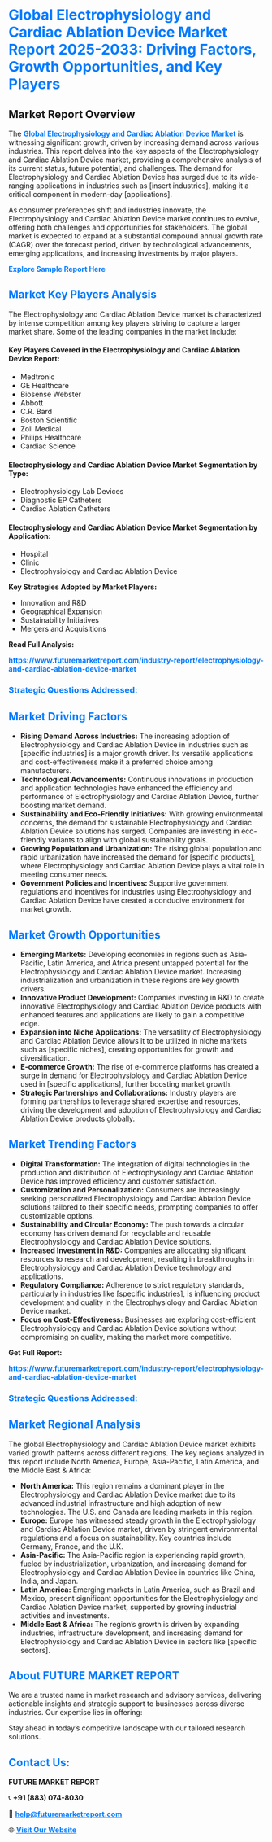 <h1 style="color: #007BFF;">Global Electrophysiology and Cardiac Ablation Device Market Report 2025-2033: Driving Factors, Growth Opportunities, and Key Players</h1>

<section id="overview">
<h2>Market Report Overview</h2>
<p>The <a href="https://www.futuremarketreport.com/industry-report/electrophysiology-and-cardiac-ablation-device-market" style="color: #007BFF; text-decoration: none;"><strong>Global Electrophysiology and Cardiac Ablation Device Market</strong></a> is witnessing significant growth, driven by increasing demand across various industries. This report delves into the key aspects of the Electrophysiology and Cardiac Ablation Device market, providing a comprehensive analysis of its current status, future potential, and challenges. The demand for Electrophysiology and Cardiac Ablation Device has surged due to its wide-ranging applications in industries such as [insert industries], making it a critical component in modern-day [applications].</p>
<p>As consumer preferences shift and industries innovate, the Electrophysiology and Cardiac Ablation Device market continues to evolve, offering both challenges and opportunities for stakeholders. The global market is expected to expand at a substantial compound annual growth rate (CAGR) over the forecast period, driven by technological advancements, emerging applications, and increasing investments by major players.</p>
</section>

<section id="overview">
<p><a href="https://www.futuremarketreport.com/request-sample/reportId=124970" style="color: #007BFF; text-decoration: none;"><strong>Explore Sample Report Here</strong></a></p>
</section>

<section id="key-players">
<h2 style="color: #007BFF;">Market Key Players Analysis</h2>
<p>The Electrophysiology and Cardiac Ablation Device market is characterized by intense competition among key players striving to capture a larger market share. Some of the leading companies in the market include:</p>
<h4>Key Players Covered in the Electrophysiology and Cardiac Ablation Device Report:</h4>
<ul><li>Medtronic</li><li>GE Healthcare</li><li>Biosense Webster</li><li>Abbott</li><li>C.R. Bard</li><li>Boston Scientific</li><li>Zoll Medical</li><li>Philips Healthcare</li><li>Cardiac Science</li></ul>
<h4>Electrophysiology and Cardiac Ablation Device Market Segmentation by Type:</h4>
<ul><li>Electrophysiology Lab Devices</li><li>Diagnostic EP Catheters</li><li>Cardiac Ablation Catheters</li></ul>

<h4>Electrophysiology and Cardiac Ablation Device Market Segmentation by Application:</h4>
<ul><li>Hospital</li><li>Clinic</li><li>Electrophysiology and Cardiac Ablation Device</li></ul>
<p><strong>Key Strategies Adopted by Market Players:</strong></p>
<ul>
<li>Innovation and R&D</li>
<li>Geographical Expansion</li>
<li>Sustainability Initiatives</li>
<li>Mergers and Acquisitions</li>
</ul>
</section>

<section>
<p><strong>Read Full Analysis: </strong></p><a href="https://www.futuremarketreport.com/industry-report/electrophysiology-and-cardiac-ablation-device-market" style="color: #007BFF; text-decoration: none;"><strong>https://www.futuremarketreport.com/industry-report/electrophysiology-and-cardiac-ablation-device-market</strong></a>
<h3 style="color: #007BFF;">Strategic Questions Addressed:</h3>
</section>

<section id="driving-factors">
<h2 style="color: #007BFF;">Market Driving Factors</h2>
<ul>
<li><strong>Rising Demand Across Industries:</strong> The increasing adoption of Electrophysiology and Cardiac Ablation Device in industries such as [specific industries] is a major growth driver. Its versatile applications and cost-effectiveness make it a preferred choice among manufacturers.</li>
<li><strong>Technological Advancements:</strong> Continuous innovations in production and application technologies have enhanced the efficiency and performance of Electrophysiology and Cardiac Ablation Device, further boosting market demand.</li>
<li><strong>Sustainability and Eco-Friendly Initiatives:</strong> With growing environmental concerns, the demand for sustainable Electrophysiology and Cardiac Ablation Device solutions has surged. Companies are investing in eco-friendly variants to align with global sustainability goals.</li>
<li><strong>Growing Population and Urbanization:</strong> The rising global population and rapid urbanization have increased the demand for [specific products], where Electrophysiology and Cardiac Ablation Device plays a vital role in meeting consumer needs.</li>
<li><strong>Government Policies and Incentives:</strong> Supportive government regulations and incentives for industries using Electrophysiology and Cardiac Ablation Device have created a conducive environment for market growth.</li>
</ul>
</section>

<section id="growth-opportunities">
<h2 style="color: #007BFF;">Market Growth Opportunities</h2>
<ul>
<li><strong>Emerging Markets:</strong> Developing economies in regions such as Asia-Pacific, Latin America, and Africa present untapped potential for the Electrophysiology and Cardiac Ablation Device market. Increasing industrialization and urbanization in these regions are key growth drivers.</li>
<li><strong>Innovative Product Development:</strong> Companies investing in R&D to create innovative Electrophysiology and Cardiac Ablation Device products with enhanced features and applications are likely to gain a competitive edge.</li>
<li><strong>Expansion into Niche Applications:</strong> The versatility of Electrophysiology and Cardiac Ablation Device allows it to be utilized in niche markets such as [specific niches], creating opportunities for growth and diversification.</li>
<li><strong>E-commerce Growth:</strong> The rise of e-commerce platforms has created a surge in demand for Electrophysiology and Cardiac Ablation Device used in [specific applications], further boosting market growth.</li>
<li><strong>Strategic Partnerships and Collaborations:</strong> Industry players are forming partnerships to leverage shared expertise and resources, driving the development and adoption of Electrophysiology and Cardiac Ablation Device products globally.</li>
</ul>
</section>

<section id="trending-factors">
<h2 style="color: #007BFF;">Market Trending Factors</h2>
<ul>
<li><strong>Digital Transformation:</strong> The integration of digital technologies in the production and distribution of Electrophysiology and Cardiac Ablation Device has improved efficiency and customer satisfaction.</li>
<li><strong>Customization and Personalization:</strong> Consumers are increasingly seeking personalized Electrophysiology and Cardiac Ablation Device solutions tailored to their specific needs, prompting companies to offer customizable options.</li>
<li><strong>Sustainability and Circular Economy:</strong> The push towards a circular economy has driven demand for recyclable and reusable Electrophysiology and Cardiac Ablation Device solutions.</li>
<li><strong>Increased Investment in R&D:</strong> Companies are allocating significant resources to research and development, resulting in breakthroughs in Electrophysiology and Cardiac Ablation Device technology and applications.</li>
<li><strong>Regulatory Compliance:</strong> Adherence to strict regulatory standards, particularly in industries like [specific industries], is influencing product development and quality in the Electrophysiology and Cardiac Ablation Device market.</li>
<li><strong>Focus on Cost-Effectiveness:</strong> Businesses are exploring cost-efficient Electrophysiology and Cardiac Ablation Device solutions without compromising on quality, making the market more competitive.</li>
</ul>
</section>

<section>
<p><strong>Get Full Report: </strong></p><a href="https://www.futuremarketreport.com/industry-report/electrophysiology-and-cardiac-ablation-device-market" style="color: #007BFF; text-decoration: none;"><strong>https://www.futuremarketreport.com/industry-report/electrophysiology-and-cardiac-ablation-device-market</strong></a>
<h3 style="color: #007BFF;">Strategic Questions Addressed:</h3>
</section>


<section id="regional-analysis">
<h2 style="color: #007BFF;">Market Regional Analysis</h2>
<p>The global Electrophysiology and Cardiac Ablation Device market exhibits varied growth patterns across different regions. The key regions analyzed in this report include North America, Europe, Asia-Pacific, Latin America, and the Middle East & Africa:</p>
<ul>
<li><strong>North America:</strong> This region remains a dominant player in the Electrophysiology and Cardiac Ablation Device market due to its advanced industrial infrastructure and high adoption of new technologies. The U.S. and Canada are leading markets in this region.</li>
<li><strong>Europe:</strong> Europe has witnessed steady growth in the Electrophysiology and Cardiac Ablation Device market, driven by stringent environmental regulations and a focus on sustainability. Key countries include Germany, France, and the U.K.</li>
<li><strong>Asia-Pacific:</strong> The Asia-Pacific region is experiencing rapid growth, fueled by industrialization, urbanization, and increasing demand for Electrophysiology and Cardiac Ablation Device in countries like China, India, and Japan.</li>
<li><strong>Latin America:</strong> Emerging markets in Latin America, such as Brazil and Mexico, present significant opportunities for the Electrophysiology and Cardiac Ablation Device market, supported by growing industrial activities and investments.</li>
<li><strong>Middle East & Africa:</strong> The region’s growth is driven by expanding industries, infrastructure development, and increasing demand for Electrophysiology and Cardiac Ablation Device in sectors like [specific sectors].</li>
</ul>
</section>

<footer>
<h2 style="color: #007BFF;">About FUTURE MARKET REPORT</h2>
<p>We are a trusted name in market research and advisory services, delivering actionable insights and strategic support to businesses across diverse industries. Our expertise lies in offering:</p>

<p>Stay ahead in today’s competitive landscape with our tailored research solutions.</p>

<h2 style="color: #007BFF;">Contact Us:</h2>
<p><strong>FUTURE MARKET REPORT</strong></p>
<p>📞 <strong>+91 (883) 074-8030</strong></p>
<p>📧 <strong><a href="mailto:help@futuremarketreport.com" style="color: #007BFF;">help@futuremarketreport.com</a></strong></p>
<p>🌐 <strong><a href="https://www.futuremarketreport.com/" style="color: #007BFF;">Visit Our Website</a></strong></p>
</footer>
